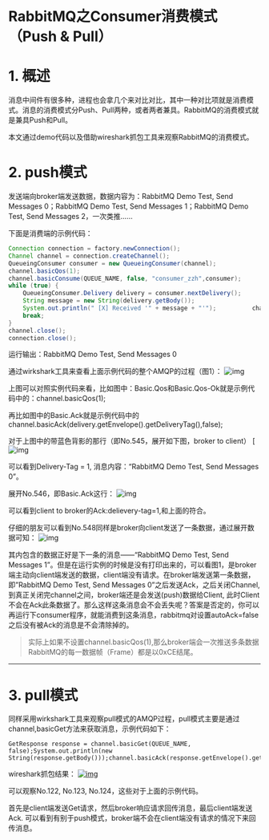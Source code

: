 # RabbitMQ之Consumer消费模式（Push & Pull）

# 1. 概述

消息中间件有很多种，进程也会拿几个来对比对比，其中一种对比项就是消费模式。消息的消费模式分Push、Pull两种，或者两者兼具。RabbitMQ的消费模式就是兼具Push和Pull。

本文通过demo代码以及借助wireshark抓包工具来观察RabbitMQ的消费模式。



# 2. push模式

发送端向broker端发送数据，数据内容为：RabbitMQ Demo Test, Send Messages 0；RabbitMQ Demo Test, Send Messages 1；RabbitMQ Demo Test, Send Messages 2，一次类推……

下面是消费端的示例代码：

```java
Connection connection = factory.newConnection();
Channel channel = connection.createChannel();
QueueingConsumer consumer = new QueueingConsumer(channel);
channel.basicQos(1);
channel.basicConsume(QUEUE_NAME, false, "consumer_zzh",consumer);
while (true) {    
    QueueingConsumer.Delivery delivery = consumer.nextDelivery();    
    String message = new String(delivery.getBody());    
    System.out.println(" [X] Received '" + message + "'");          channel.basicAck(delivery.getEnvelope().getDeliveryTag(),false);    
    break;
}
channel.close();
connection.close();
```

运行输出：RabbitMQ Demo Test, Send Messages 0

通过wirkshark工具来查看上面示例代码的整个AMQP的过程（图1）：
![img](http://image.honeypps.com/images/papers/2017/144.png)

上图可以对照实例代码来看，比如图中：Basic.Qos和Basic.Qos-Ok就是示例代码中的：channel.basicQos(1);

再比如图中的Basic.Ack就是示例代码中的channel.basicAck(delivery.getEnvelope().getDeliveryTag(),false);

对于上图中的带蓝色背影的那行（即No.545，展开如下图，broker to client）
[![img](http://image.honeypps.com/images/papers/2017/145.png)

可以看到Delivery-Tag = 1, 消息内容：“RabbitMQ Demo Test, Send Messages 0”。

展开No.546，即Basic.Ack这行：
![img](http://image.honeypps.com/images/papers/2017/146.png)

可以看到client to broker的Ack:delievery-tag=1,和上面的符合。

仔细的朋友可以看到No.548同样是broker向client发送了一条数据，通过展开数据可知：
![img](http://image.honeypps.com/images/papers/2017/147.png)

其内包含的数据正好是下一条的消息——“RabbitMQ Demo Test, Send Messages 1”。但是在运行实例的时候是没有打印出来的，可以看图1，是broker端主动向client端发送的数据，client端没有请求。在broker端发送第一条数据，即”RabbitMQ Demo Test, Send Messages 0”之后发送Ack，之后关闭Channel,到真正关闭完channel之间，broker端还是会发送(push)数据给Client, 此时Client不会在Ack此条数据了。那么这样这条消息会不会丢失呢？答案是否定的，你可以再运行下consumer程序，就能消费到这条消息，rabbitmq对设置autoAck=false之后没有被Ack的消息是不会清除掉的。

> 实际上如果不设置channel.basicQos(1),那么broker端会一次推送多条数据
> RabbitMQ的每一数据帧（Frame）都是以0xCE结尾。

------

# 3. pull模式

同样采用wirkshark工具来观察pull模式的AMQP过程，pull模式主要是通过channel,basicGet方法来获取消息，示例代码如下：

```
GetResponse response = channel.basicGet(QUEUE_NAME, false);System.out.println(new String(response.getBody()));channel.basicAck(response.getEnvelope().getDeliveryTag(),false);
```

wireshark抓包结果：
[![img](http://image.honeypps.com/images/papers/2017/148.png)](http://image.honeypps.com/images/papers/2017/148.png)

可以观察No.122, No.123, No.124，这些对于上面的示例代码。

首先是client端发送Get请求，然后broker响应请求回传消息，最后client端发送Ack. 可以看到有别于push模式，broker端不会在client端没有请求的情况下来回传消息。